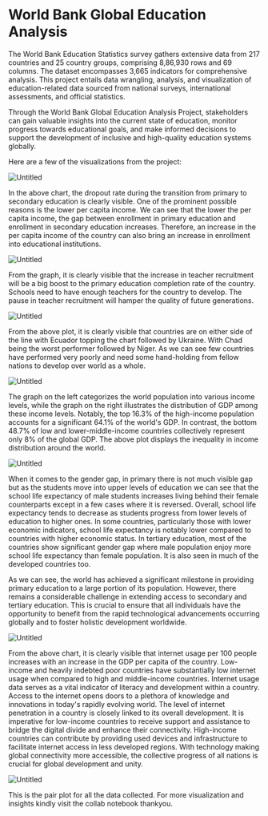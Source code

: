 # World Bank Global Education Analysis
The World Bank Education Statistics survey gathers extensive data from 217 countries and 25 country groups, comprising 8,86,930 rows and 69 columns. The dataset encompasses 3,665 indicators for comprehensive analysis. This project entails data wrangling, analysis, and visualization of education-related data sourced from national surveys, international assessments, and official statistics.

Through the World Bank Global Education Analysis Project, stakeholders can gain valuable insights into the current state of education, monitor progress towards educational goals, and make informed decisions to support the development of inclusive and high-quality education systems globally.

Here are a few of the visualizations from the project:

![Untitled](https://github.com/Ganesh-VG/World-Bank-Global-Education-Analysis/assets/144704167/96ab9ab8-7b67-4b5d-8425-7a661461cbb4)

In the above chart, the dropout rate during the transition from primary to secondary education is clearly visible. One of the prominent possible reasons is the lower per capita income. We can see that the lower the per capita income, the gap between enrollment in primary education and enrollment in secondary education increases. Therefore, an increase in the per capita income of the country can also bring an increase in enrollment into educational institutions.

![Untitled](https://github.com/Ganesh-VG/World-Bank-Global-Education-Analysis/assets/144704167/13501979-3c09-47ca-8baa-5287a785f77e)

From the graph, it is clearly visible that the increase in teacher recruitment will be a big boost to the primary education completion rate of the country. Schools need to have enough teachers for the country to develop. The pause in teacher recruitment will hamper the quality of future generations.

![Untitled](https://github.com/Ganesh-VG/World-Bank-Global-Education-Analysis/assets/144704167/ed852d78-d97b-4484-ad89-6bffae1347cb)

From the above plot, it is clearly visible that countries are on either side of the line with Ecuador topping the chart followed by Ukraine. With Chad being the worst performer followed by Niger. As we can see few countries have performed very poorly and need some hand-holding from fellow nations to develop over world as a whole.

![Untitled](https://github.com/Ganesh-VG/World-Bank-Global-Education-Analysis/assets/144704167/927a45f4-337a-4d93-9046-73205d33d3e8)

The graph on the left categorizes the world population into various income levels, while the graph on the right illustrates the distribution of GDP among these income levels. Notably, the top 16.3% of the high-income population accounts for a significant 64.1% of the world's GDP. In contrast, the bottom 48.7% of low and lower-middle-income countries collectively represent only 8% of the global GDP. The above plot displays the inequality in income distribution around the world.

![Untitled](https://github.com/Ganesh-VG/World-Bank-Global-Education-Analysis/assets/144704167/1cd2133c-ef72-42c8-8061-386fa7e5d734)

When it comes to the gender gap, in primary there is not much visible gap but as the students move into upper levels of education we can see that the school life expectancy of male students increases living behind their female counterparts except in a few cases where it is reversed.
Overall, school life expectancy tends to decrease as students progress from lower levels of education to higher ones. In some countries, particularly those with lower economic indicators, school life expectancy is notably lower compared to countries with higher economic status.
In tertiary education, most of the countries show significant gender gap where male population enjoy more school life expectancy than female population. It is also seen in much of the developed countries too.

As we can see, the world has achieved a significant milestone in providing primary education to a large portion of its population. However, there remains a considerable challenge in extending access to secondary and tertiary education. This is crucial to ensure that all individuals have the opportunity to benefit from the rapid technological advancements occurring globally and to foster holistic development worldwide.

![Untitled](https://github.com/Ganesh-VG/World-Bank-Global-Education-Analysis/assets/144704167/8f74713f-80c8-4efd-8ce4-0021d227bd0e)

From the above chart, it is clearly visible that internet usage per 100 people increases with an increase in the GDP per capita of the country. Low-income and heavily indebted poor countries have substantially low internet usage when compared to high and middle-income countries.
Internet usage data serves as a vital indicator of literacy and development within a country. Access to the internet opens doors to a plethora of knowledge and innovations in today's rapidly evolving world. The level of internet penetration in a country is closely linked to its overall development. It is imperative for low-income countries to receive support and assistance to bridge the digital divide and enhance their connectivity. High-income countries can contribute by providing used devices and infrastructure to facilitate internet access in less developed regions. With technology making global connectivity more accessible, the collective progress of all nations is crucial for global development and unity.

![Untitled](https://github.com/Ganesh-VG/World-Bank-Global-Education-Analysis/assets/144704167/20d76c73-2235-4603-848c-2ab6a96f21e9)

This is the pair plot for all the data collected. For more visualization and insights kindly visit the collab notebook thankyou.
